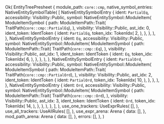 Ok(
    EntityTreePresheet {
        module_path: `core::cmp`,
        native_symbol_entries: NativeEntitySymbolTable(
            [
                NativeEntitySymbolEntry {
                    ident: `PartialEq`,
                    accessibility: Visibility::Public,
                    symbol: NativeEntitySymbol::ModuleItem(
                        ModuleItemSymbol {
                            path: ModuleItemPath::Trait(
                                TraitPath(`core::cmp::PartialEq`),
                            ),
                            visibility: Visibility::Public,
                            ast_idx: 0,
                            ident_token: IdentToken {
                                ident: `PartialEq`,
                                token_idx: TokenIdx(
                                    2,
                                ),
                            },
                        },
                    ),
                },
                NativeEntitySymbolEntry {
                    ident: `Eq`,
                    accessibility: Visibility::Public,
                    symbol: NativeEntitySymbol::ModuleItem(
                        ModuleItemSymbol {
                            path: ModuleItemPath::Trait(
                                TraitPath(`core::cmp::Eq`),
                            ),
                            visibility: Visibility::Public,
                            ast_idx: 1,
                            ident_token: IdentToken {
                                ident: `Eq`,
                                token_idx: TokenIdx(
                                    6,
                                ),
                            },
                        },
                    ),
                },
                NativeEntitySymbolEntry {
                    ident: `PartialOrd`,
                    accessibility: Visibility::Public,
                    symbol: NativeEntitySymbol::ModuleItem(
                        ModuleItemSymbol {
                            path: ModuleItemPath::Trait(
                                TraitPath(`core::cmp::PartialOrd`),
                            ),
                            visibility: Visibility::Public,
                            ast_idx: 2,
                            ident_token: IdentToken {
                                ident: `PartialOrd`,
                                token_idx: TokenIdx(
                                    10,
                                ),
                            },
                        },
                    ),
                },
                NativeEntitySymbolEntry {
                    ident: `Ord`,
                    accessibility: Visibility::Public,
                    symbol: NativeEntitySymbol::ModuleItem(
                        ModuleItemSymbol {
                            path: ModuleItemPath::Trait(
                                TraitPath(`core::cmp::Ord`),
                            ),
                            visibility: Visibility::Public,
                            ast_idx: 3,
                            ident_token: IdentToken {
                                ident: `Ord`,
                                token_idx: TokenIdx(
                                    14,
                                ),
                            },
                        },
                    ),
                },
            ],
        ),
        use_one_trackers: UseExprRules(
            [],
        ),
        use_all_trackers: UseAllRules(
            [],
        ),
        use_expr_arena: Arena {
            data: [],
        },
        mod_path_arena: Arena {
            data: [],
        },
        errors: [],
    },
)